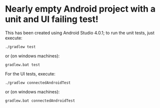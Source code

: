 Nearly empty Android project with a unit and UI failing test!
===

This has been created using Android Studio 4.0.1; to run the unit tests, just execute:

```
./gradlew test
```

or (on windows machines):

```
gradlew.bat test
```

For the UI tests, execute:


```
./gradlew connectedAndroidTest
```

or (on windows machines):

```
gradlew.bat connectedAndroidTest
```